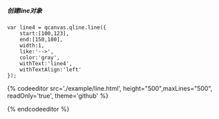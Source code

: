 ##### 创建line对象

```
var line4 = qcanvas.qline.line({
    start:[100,123],
    end:[150,180],
    width:1,
    like:'-->',
    color:'gray',
    withText:'line4',
    withTextAlign:'left'
});
```

{% codeeditor   src='./example/line.html', height="500",maxLines="500", readOnly='true', theme='github' %}

{% endcodeeditor %}
